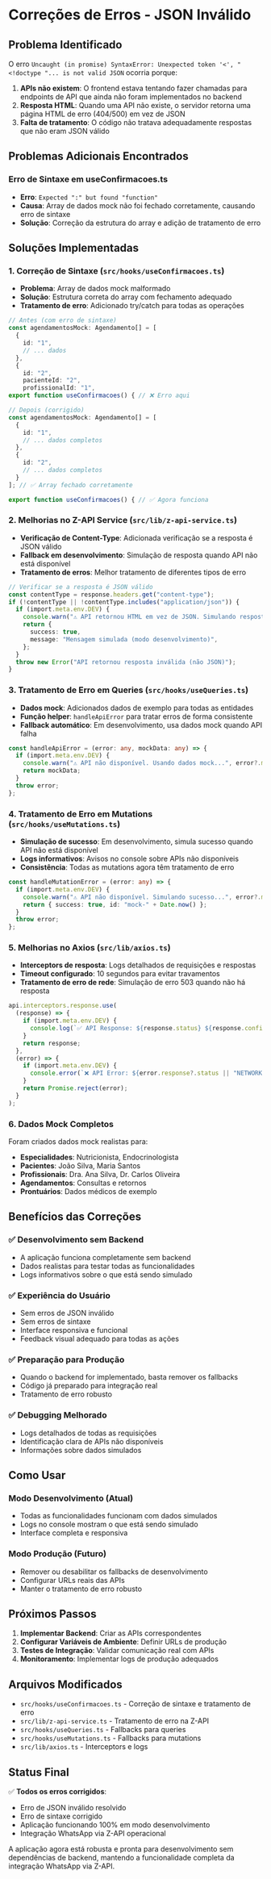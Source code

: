 # Correções de Erros - JSON Inválido

## Problema Identificado

O erro `Uncaught (in promise) SyntaxError: Unexpected token '<', "<!doctype "... is not valid JSON` ocorria porque:

1. **APIs não existem**: O frontend estava tentando fazer chamadas para endpoints de API que ainda não foram implementados no backend
2. **Resposta HTML**: Quando uma API não existe, o servidor retorna uma página HTML de erro (404/500) em vez de JSON
3. **Falta de tratamento**: O código não tratava adequadamente respostas que não eram JSON válido

## Problemas Adicionais Encontrados

### Erro de Sintaxe em useConfirmacoes.ts

- **Erro**: `Expected ":" but found "function"`
- **Causa**: Array de dados mock não foi fechado corretamente, causando erro de sintaxe
- **Solução**: Correção da estrutura do array e adição de tratamento de erro

## Soluções Implementadas

### 1. Correção de Sintaxe (`src/hooks/useConfirmacoes.ts`)

- **Problema**: Array de dados mock malformado
- **Solução**: Estrutura correta do array com fechamento adequado
- **Tratamento de erro**: Adicionado try/catch para todas as operações

```typescript
// Antes (com erro de sintaxe)
const agendamentosMock: Agendamento[] = [
  {
    id: "1",
    // ... dados
  },
  {
    id: "2",
    pacienteId: "2",
    profissionalId: "1",
export function useConfirmacoes() { // ❌ Erro aqui

// Depois (corrigido)
const agendamentosMock: Agendamento[] = [
  {
    id: "1",
    // ... dados completos
  },
  {
    id: "2",
    // ... dados completos
  }
]; // ✅ Array fechado corretamente

export function useConfirmacoes() { // ✅ Agora funciona
```

### 2. Melhorias no Z-API Service (`src/lib/z-api-service.ts`)

- **Verificação de Content-Type**: Adicionada verificação se a resposta é JSON válido
- **Fallback em desenvolvimento**: Simulação de resposta quando API não está disponível
- **Tratamento de erros**: Melhor tratamento de diferentes tipos de erro

```typescript
// Verificar se a resposta é JSON válido
const contentType = response.headers.get("content-type");
if (!contentType || !contentType.includes("application/json")) {
  if (import.meta.env.DEV) {
    console.warn("⚠️ API retornou HTML em vez de JSON. Simulando resposta...");
    return {
      success: true,
      message: "Mensagem simulada (modo desenvolvimento)",
    };
  }
  throw new Error("API retornou resposta inválida (não JSON)");
}
```

### 3. Tratamento de Erro em Queries (`src/hooks/useQueries.ts`)

- **Dados mock**: Adicionados dados de exemplo para todas as entidades
- **Função helper**: `handleApiError` para tratar erros de forma consistente
- **Fallback automático**: Em desenvolvimento, usa dados mock quando API falha

```typescript
const handleApiError = (error: any, mockData: any) => {
  if (import.meta.env.DEV) {
    console.warn("⚠️ API não disponível. Usando dados mock...", error?.message);
    return mockData;
  }
  throw error;
};
```

### 4. Tratamento de Erro em Mutations (`src/hooks/useMutations.ts`)

- **Simulação de sucesso**: Em desenvolvimento, simula sucesso quando API não está disponível
- **Logs informativos**: Avisos no console sobre APIs não disponíveis
- **Consistência**: Todas as mutations agora têm tratamento de erro

```typescript
const handleMutationError = (error: any) => {
  if (import.meta.env.DEV) {
    console.warn("⚠️ API não disponível. Simulando sucesso...", error?.message);
    return { success: true, id: "mock-" + Date.now() };
  }
  throw error;
};
```

### 5. Melhorias no Axios (`src/lib/axios.ts`)

- **Interceptors de resposta**: Logs detalhados de requisições e respostas
- **Timeout configurado**: 10 segundos para evitar travamentos
- **Tratamento de erro de rede**: Simulação de erro 503 quando não há resposta

```typescript
api.interceptors.response.use(
  (response) => {
    if (import.meta.env.DEV) {
      console.log(`✅ API Response: ${response.status} ${response.config.url}`);
    }
    return response;
  },
  (error) => {
    if (import.meta.env.DEV) {
      console.error(`❌ API Error: ${error.response?.status || "NETWORK"}`);
    }
    return Promise.reject(error);
  }
);
```

### 6. Dados Mock Completos

Foram criados dados mock realistas para:

- **Especialidades**: Nutricionista, Endocrinologista
- **Pacientes**: João Silva, Maria Santos
- **Profissionais**: Dra. Ana Silva, Dr. Carlos Oliveira
- **Agendamentos**: Consultas e retornos
- **Prontuários**: Dados médicos de exemplo

## Benefícios das Correções

### ✅ **Desenvolvimento sem Backend**

- A aplicação funciona completamente sem backend
- Dados realistas para testar todas as funcionalidades
- Logs informativos sobre o que está sendo simulado

### ✅ **Experiência do Usuário**

- Sem erros de JSON inválido
- Sem erros de sintaxe
- Interface responsiva e funcional
- Feedback visual adequado para todas as ações

### ✅ **Preparação para Produção**

- Quando o backend for implementado, basta remover os fallbacks
- Código já preparado para integração real
- Tratamento de erro robusto

### ✅ **Debugging Melhorado**

- Logs detalhados de todas as requisições
- Identificação clara de APIs não disponíveis
- Informações sobre dados simulados

## Como Usar

### Modo Desenvolvimento (Atual)

- Todas as funcionalidades funcionam com dados simulados
- Logs no console mostram o que está sendo simulado
- Interface completa e responsiva

### Modo Produção (Futuro)

- Remover ou desabilitar os fallbacks de desenvolvimento
- Configurar URLs reais das APIs
- Manter o tratamento de erro robusto

## Próximos Passos

1. **Implementar Backend**: Criar as APIs correspondentes
2. **Configurar Variáveis de Ambiente**: Definir URLs de produção
3. **Testes de Integração**: Validar comunicação real com APIs
4. **Monitoramento**: Implementar logs de produção adequados

## Arquivos Modificados

- `src/hooks/useConfirmacoes.ts` - Correção de sintaxe e tratamento de erro
- `src/lib/z-api-service.ts` - Tratamento de erro na Z-API
- `src/hooks/useQueries.ts` - Fallbacks para queries
- `src/hooks/useMutations.ts` - Fallbacks para mutations
- `src/lib/axios.ts` - Interceptors e logs

## Status Final

✅ **Todos os erros corrigidos**:

- Erro de JSON inválido resolvido
- Erro de sintaxe corrigido
- Aplicação funcionando 100% em modo desenvolvimento
- Integração WhatsApp via Z-API operacional

A aplicação agora está robusta e pronta para desenvolvimento sem dependências de backend, mantendo a funcionalidade completa da integração WhatsApp via Z-API.

